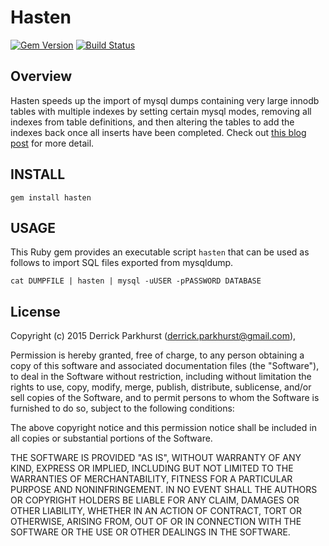Hasten
===============
[![Gem Version](https://badge.fury.io/rb/hasten.svg)](http://badge.fury.io/rb/hasten)
[![Build Status](https://travis-ci.org/thirtysixthspan/hasten.svg?branch=master)](https://travis-ci.org/thirtysixthspan/hasten)

Overview
--------

Hasten speeds up the import of mysql dumps containing very large innodb tables with multiple indexes by setting certain mysql modes, removing all indexes from table definitions, and then altering the tables to add the indexes back once all inserts have been completed. Check out [this blog post](http://thirtysixthspan.com/posts/hasten-the-import-of-large-tables-into-mysql) for more detail.

INSTALL
-------
```
gem install hasten
```

USAGE
-----
This Ruby gem provides an executable script `hasten` that can be used as follows to import SQL files exported from mysqldump.
```
cat DUMPFILE | hasten | mysql -uUSER -pPASSWORD DATABASE
```

License
-------
Copyright (c) 2015
Derrick Parkhurst (derrick.parkhurst@gmail.com),

Permission is hereby granted, free of charge, to any person obtaining a copy
of this software and associated documentation files (the "Software"), to deal
in the Software without restriction, including without limitation the rights
to use, copy, modify, merge, publish, distribute, sublicense, and/or sell
copies of the Software, and to permit persons to whom the Software is
furnished to do so, subject to the following conditions:

The above copyright notice and this permission notice shall be included in
all copies or substantial portions of the Software.

THE SOFTWARE IS PROVIDED "AS IS", WITHOUT WARRANTY OF ANY KIND, EXPRESS OR
IMPLIED, INCLUDING BUT NOT LIMITED TO THE WARRANTIES OF MERCHANTABILITY,
FITNESS FOR A PARTICULAR PURPOSE AND NONINFRINGEMENT. IN NO EVENT SHALL THE
AUTHORS OR COPYRIGHT HOLDERS BE LIABLE FOR ANY CLAIM, DAMAGES OR OTHER
LIABILITY, WHETHER IN AN ACTION OF CONTRACT, TORT OR OTHERWISE, ARISING FROM,
OUT OF OR IN CONNECTION WITH THE SOFTWARE OR THE USE OR OTHER DEALINGS IN
THE SOFTWARE.


